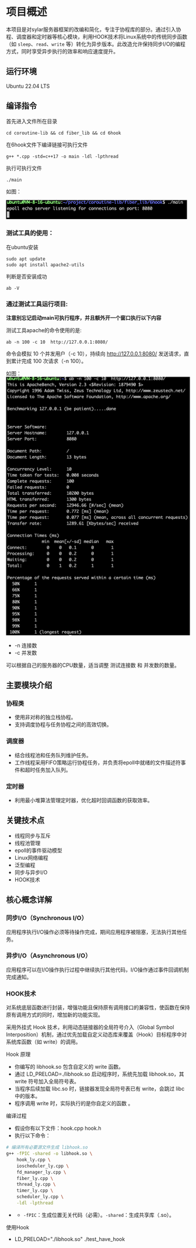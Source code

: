 # 项目概述

本项目是对sylar服务器框架的改编和简化，专注于协程库的部分。通过引入协程、调度器和定时器等核心模块，利用HOOK技术将Linux系统中的传统同步函数（如 `sleep`、`read`、`write` 等）转化为异步版本。此改造允许保持同步I/O的编程方式，同时享受异步执行的效率和响应速度提升。

## 运行环境

Ubuntu 22.04 LTS

## 编译指令

首先进入文件所在目录
```shell
cd coroutine-lib && cd fiber_lib && cd 6hook 
```

在6hook文件下编译链接可执行文件
```shell
g++ *.cpp -std=c++17 -o main -ldl -lpthread
```

执行可执行文件
```shell
./main
```
如图： 

![](./pics/run1.jpg)

### 测试工具的使用：
在ubuntu安装
```shell
sudo apt update
sudo apt install apache2-utils
```

判断是否安装成功
```shell
ab -V
```

### 通过测试工具运行项目:

**注意别忘记启动main可执行程序，并且额外开一个窗口执行以下内容**

测试工具apache的命令使用的是:

```shell
ab -n 100 -c 10  http://127.0.0.1:8080/
```

命令会模拟 ​​10 个并发用户​​（-c 10），持续向 http://127.0.0.1:8080/ 发送请求，直到累计完成 ​​100 次请求​​（-n 100）。

如图： 
![](./pics/run2.jpg)

* -n 连接数
* -c 并发数

可以根据自己的服务器的CPU数量，适当调整 测试连接数 和 并发数的数量。

## 主要模块介绍

### 协程类
* 使用非对称的独立栈协程。
* 支持调度协程与任务协程之间的高效切换。

### 调度器
* 结合线程池和任务队列维护任务。
* 工作线程采用FIFO策略运行协程任务，并负责将epoll中就绪的文件描述符事件和超时任务加入队列。

### 定时器
* 利用最小堆算法管理定时器，优化超时回调函数的获取效率。

## 关键技术点

* 线程同步与互斥
* 线程池管理
* epoll的事件驱动模型
* Linux网络编程
* 泛型编程
* 同步与异步I/O
* HOOK技术

## 核心概念详解
### 同步I/O（Synchronous I/O）
应用程序执行I/O操作必须等待操作完成，期间应用程序被阻塞，无法执行其他任务。

### 异步I/O（Asynchronous I/O）
应用程序可以在I/O操作执行过程中继续执行其他代码，I/O操作通过事件回调机制完成通知。

### HOOK技术
对系统底层函数进行封装，增强功能且保持原有调用接口的兼容性，使函数在保持原有调用方式的同时，增加新的功能实现。

采用外挂式 Hook 技术​​，利用动态链接器的全局符号介入（Global Symbol Interposition）机制，通过优先加载自定义动态库来覆盖（Hook）目标程序中对系统库函数（如 write）的调用。

Hook 原理​​
- 你编写的 libhook.so 包含自定义的 write 函数。
- 通过 LD_PRELOAD=./libhook.so 启动程序时，系统先加载 libhook.so，其 write 符号加入全局符号表。
- 当程序后续加载 libc.so 时，链接器发现全局符号表已有 write，会跳过 libc 中的版本。
- 程序调用 write 时，实际执行的是你自定义的函数 。

编译过程
- 假设你有以下文件：hook.cpp hook.h
- 执行以下命令：
```bash
# 编译所有必要源文件生成 libhook.so
g++ -fPIC -shared -o libhook.so \
    hook_ly.cpp \
    ioscheduler_ly.cpp \
    fd_manager_ly.cpp \
    fiber_ly.cpp \
    thread_ly.cpp \
    timer_ly.cpp \
    scheduler_ly.cpp \
    -ldl -lpthread
```
- -  `​-fPIC`​​：生成位置无关代码（必需）。`​​-shared​​`：生成共享库（.so）。

使用Hook
- LD_PRELOAD="./libhook.so" ./test_have_hook